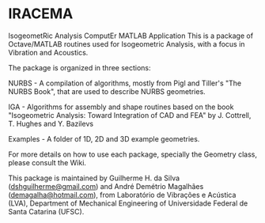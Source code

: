 # IRACEMA
IsogeometRic Analysis ComputEr MATLAB Application
This is a package of Octave/MATLAB routines used for Isogeometric Analysis, with a focus in Vibration and Acoustics.

The package is organized in three sections:

NURBS - A compilation of algorithms, mostly from Pigl and Tiller's "The NURBS Book", that are used to describe NURBS geometries.

IGA - Algorithms for assembly and shape routines based on the book "Isogeometric Analysis: Toward Integration of CAD and FEA" by J. Cottrell, T. Hughes and Y. Bazilevs

Examples - A folder of 1D, 2D and 3D example geometries.

For more details on how to use each package, specially the Geometry class, please consult the Wiki.

This package is maintained by Guilherme H. da Silva (dshguilherme@gmail.com) and André Demétrio Magalhães (demagalha@hotmail.com), from Laboratório de Vibrações e Acústica (LVA), Department of Mechanical Engineering of Universidade Federal de Santa Catarina (UFSC).
